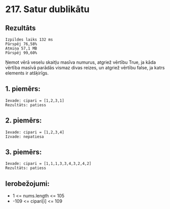 # 217. Satur dublikātu


## Rezultāts
```
Izpildes laiks 132 ms
Pārspēj 76,58%
Atmiņa 57,1 MB
Pārspēj 99,60%
```
Ņemot vērā veselu skaitļu masīva numurus, atgriež vērtību True, ja kāda vērtība masīvā parādās vismaz divas reizes, un atgriež vērtību false, ja katrs elements ir atšķirīgs.

 

## 1. piemērs:
```
Ievade: cipari = [1,2,3,1]
Rezultāts: patiess
```

## 2. piemērs:
```
Ievade: cipari = [1,2,3,4]
Izvade: nepatiesa
```
## 3. piemērs:
```
Ievade: cipari = [1,1,1,3,3,4,3,2,4,2]
Rezultāts: patiess
  ```

## Ierobežojumi:

- 1 <= nums.length <= 105
- -109 <= cipari[i] <= 109